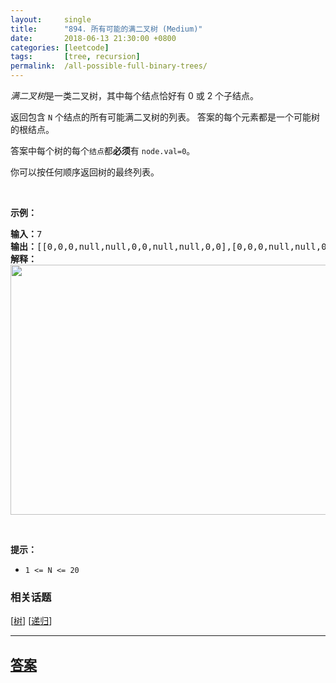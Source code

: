 ```yaml
---
layout:     single
title:      "894. 所有可能的满二叉树 (Medium)"
date:       2018-06-13 21:30:00 +0800
categories: [leetcode]
tags:       [tree, recursion]
permalink:  /all-possible-full-binary-trees/
---
```


<p><em>满二叉树</em>是一类二叉树，其中每个结点恰好有 0 或 2 个子结点。</p>

<p>返回包含 <code>N</code> 个结点的所有可能满二叉树的列表。 答案的每个元素都是一个可能树的根结点。</p>

<p>答案中每个树的每个<code>结点</code>都<strong>必须</strong>有 <code>node.val=0</code>。</p>

<p>你可以按任何顺序返回树的最终列表。</p>

<p>&nbsp;</p>

<p><strong>示例：</strong></p>

<pre><strong>输入：</strong>7
<strong>输出：</strong>[[0,0,0,null,null,0,0,null,null,0,0],[0,0,0,null,null,0,0,0,0],[0,0,0,0,0,0,0],[0,0,0,0,0,null,null,null,null,0,0],[0,0,0,0,0,null,null,0,0]]
<strong>解释：</strong>
<img alt="" src="https://aliyun-lc-upload.oss-cn-hangzhou.aliyuncs.com/aliyun-lc-upload/uploads/2018/08/24/fivetrees.png" style="height: 400px; width: 700px;">
</pre>

<p>&nbsp;</p>

<p><strong>提示：</strong></p>

<ul>
	<li><code>1 &lt;= N &lt;= 20</code></li>
</ul>

### 相关话题
  [[树](https://github.com/openset/leetcode/tree/master/tag/tree/README.md)]
  [[递归](https://github.com/openset/leetcode/tree/master/tag/recursion/README.md)]

---

## [答案](https://github.com/openset/leetcode/tree/master/problems/all-possible-full-binary-trees)
